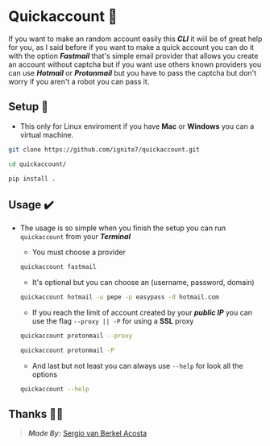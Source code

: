 # Quickaccount 📨

If you want to make an random account easily this **_CLI_** it wiil be of great
help for you, as I said before if you want to make a quick account you can do it
with the option **_Fastmail_** that's simple email provider that allows you
create an account without captcha but if you want use others known providers
you can use **_Hotmail_** or **_Protonmail_** but you have to pass the
captcha but don't worry if you aren't a robot you can pass it.

## Setup 🧲

- This only for Linux enviroment if you have **Mac** or **Windows** you
can a virtual machine.

```bash
git clone https://github.com/ignite7/quickaccount.git

cd quickaccount/

pip install .
```

## Usage ✔️

- The usage is so simple when you finish the setup you can run `quickaccount`
from your **_Terminal_**

    + You must choose a provider

    ```bash
    quickaccount fastmail
    ```

    + It's optional but you can choose an (username, password, domain)

    ```bash
    quickaccount hotmail -u pepe -p easypass -d hotmail.com
    ```

    + If you reach the limit of account created by your **_public IP_** you can
    use the flag ```--proxy || -P``` for using a **SSL** proxy

    ```bash
    quickaccount protonmail --proxy

    quickaccount protonmail -P
    ```

    + And last but not least you can always use ```--help``` for look all the
    options

    ```bash
    quickaccount --help
    ```

## Thanks 👏🏻

> **_Made By:_** [Sergio van Berkel Acosta](https://www.sergiovanberkel.com/)
